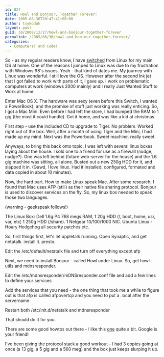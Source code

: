 ```yaml
---
id: 827
title: Howl and Bonjour, Together Forever!
date: 2005-08-30T20:47:41+00:00
author: tsykoduk
layout: post
guid: 30/2008/12/27/howl-and-bonjour-together-forever
permalink: /2005/08/30/howl-and-bonjour-together-forever/
categories:
  - Computers! and Code!
---
```

<p>So - as my regular readers know, I have <a href="http://www.apple.com/switch/">switched</a> from Linux for my main OS at home. One of the reasons I jumped to Linux was due to my frustration with Windows 98's issues. Yeah - that kind of dates me. My journey with Linux was wonderful. I still love the OS. However after the second Ink jet that I got failed to work with parts of it, I gave up. I work on problematic computers at work (windows 2000 mainly) and I really Just Wanted Stuff to Work at home.</p>


<p>Enter Mac <span class="caps">OS X</span>. The hardware was sexy (even before this Switch, I wanted a PowerBook), and the promise of stuff just working was really enticing. So, I got a Mac Mini. Even before I had left the store, I had bumped the <span class="caps">RAM</span> to 1 gig (the most it could handle). Got it home, and was like a kid at christmas.</p>


<p>First step - use the included CD to upgrade to Tiger. No problem. Worked right out of the box. Well, after a month of using Tiger and the Mini, I had made up my mind. Next was the Powerbook. Sweet machine. really sweet.</p>


<p>Anyways, to bring this back onto topic, I was left with several linux boxes laying about the house. I sold one to a friend for use as a firewall (nudge, nudge?). One was left behind (future web-server for the house) and the 1.6 gig machine was sitting, all alone. Busted out a new 250g <span class="caps">HDD</span> for it, and slapped it in. (Gawd, I love linux. Had it installed, configured, formated and data copied in about 10 minutes).</p>


<p>Now, the hard part. How to make Linux speak Mac. After some research, I found that Mac uses <span class="caps">AFP</span> (still) as their native file sharing protocol. Bonjour is used to discover services on the fly. So, my linux box needed to speak those two languages.</p>


<p>(warning - geekspeak follows!)</p>

<!--more-->


<p>The Linux Box: Dell 1.6g <span class="caps">P4 768</span> megs <span class="caps">RAM</span>, 1 20g <span class="caps">HDD</span> (/, boot, home, usr, var, etc) 1 250g <span class="caps">HDD</span> (/share). 1 Netgear 10/100/1000 <span class="caps">NIC</span>. Ubuntu Linux - Hoary Hedgehog all security patches etc.</p>


<p>So, first things first, let's let appletalk running. Open Synaptic, and get netatalk. install it. presto.</p>


<p>Edit the /etc/default/netatalk file and turn off everything except afp</p>


<p>Next, we need to install Bonjour - called Howl under Linux. So, get howl-utils and mdnsresponder.</p>


<p>Edit the /etc/mdnsresponder/mDNSresponder.conf file and add a few lines to define your services</p>


<p>Add the services that you need - the one thing that took me a while to figure out is that afp is called afpovertcp and you need to put a .local after the servername</p>


<p>Restart both /etc/init.d/netatalk and mdnsresponder</p>


<p>That should do it for you.</p>


<p>There are some good howtos out there - I like this <a href="http://viebrock.ca/article/22/file-sharing-from-linux-to-os-x-a-quick-guide">one</a>  quite a bit. Google is your friend!</p>


<p>I've been giving the protocol stack a good workout - I had 3 copies going at once (a 13 gig, a 5 gig and a 500 meg) and the box just keeps slurping it up.</p>